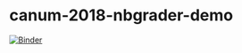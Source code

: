 # canum-2018-nbgrader-demo

[![Binder](https://mybinder.org/badge.svg)](https://mybinder.org/v2/gh/GroupeCalcul/canum-2018-nbgrader-demo/master)
